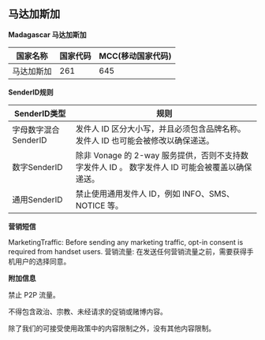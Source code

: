 ## 马达加斯加

__Madagascar  马达加斯加__

| 国家名称  | 国家代码 | MCC(移动国家代码) |
|-------|------|-------------|
| 马达加斯加 | 261  | 645         |

__SenderID规则__

| SenderID类型     | 规则                                                           |
|----------------|--------------------------------------------------------------|
| 字母数字混合SenderID | 发件人 ID 区分大小写，并且必须包含品牌名称。发件人 ID 也可能会被修改以确保递送。                 |
| 数字SenderID     | 除非 Vonage 的 2-way 服务提供，否则不支持数字发件人 ID 。 数字发件人 ID 可能会被覆盖以确保递送。 |
| 通用SenderID     | 	禁止使用通用发件人 ID，例如 INFO、SMS、NOTICE 等。                          |


__营销短信__

MarketingTraffic: Before sending any marketing traffic, opt-in consent is required from handset users.
营销流量: 在发送任何营销流量之前，需要获得手机用户的选择同意。


__附加信息__

禁止 P2P 流量。

不得包含政治、宗教、未经请求的促销或赌博内容。

除了我们的可接受使用政策中的内容限制之外，没有其他内容限制。

